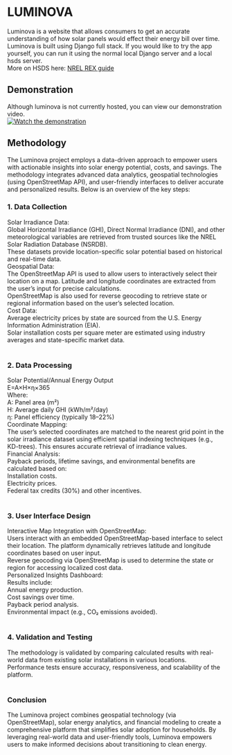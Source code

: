 # LUMINOVA 
Luminova is a website that allows consumers to get an accurate understanding of how solar panels would effect their energy bill over time.
<br>
Luminova is built using Django full stack. If you would like to try the app yourself, you can run it using the normal local Django server and a local hsds server. 
<br>
More on HSDS here: [NREL REX guide](https://nrel.github.io/rex/misc/examples.hsds.html#hsds-and-rex-usage-examples)
## Demonstration
Although luminova is not currently hosted, you can view our demonstration video.
<br>
[![Watch the demonstration](https://img.youtube.com/vi/fofvF-GdZUQ/0.jpg)](https://www.youtube.com/watch?v=fofvF-GdZUQ)

## Methodology
<span class="ui medium text">The Luminova project employs a data-driven approach to empower users with actionable
        insights into solar energy potential, costs, and savings. The methodology integrates advanced data analytics,
        geospatial technologies (using OpenStreetMap API), and user-friendly interfaces to deliver accurate and
        personalized results. Below is an overview of the key steps:</span>
    <div class="ui list">
        <div class="item">
            <h3>1. Data Collection</h3>
            <div class="ui bulleted list">
                <div class="item">
                    <span class="ui large text">Solar Irradiance Data:</span>
                    <div class="ui bulleted list">
                        <div class="item">
                            Global Horizontal Irradiance (GHI), Direct Normal Irradiance (DNI), and other meteorological
                            variables are retrieved from trusted sources like the NREL Solar Radiation Database (NSRDB).
                        </div>
                        <div class="item">
                            These datasets provide location-specific solar potential based on historical and real-time
                            data.
                        </div>
                    </div>
                </div>
                <div class="item">
                    <span class="ui large text">Geospatial Data:</span>
                    <div class="ui bulleted list">
                        <div class="item">
                            The OpenStreetMap API is used to allow users to interactively select their location on a
                            map. Latitude and longitude coordinates are extracted from the user’s input for precise
                            calculations.
                        </div>
                        <div class="item">
                            OpenStreetMap is also used for reverse geocoding to retrieve state or regional information
                            based on the user’s selected location.
                        </div>
                    </div>
                </div>
                <div class="item">
                    <span class="ui large text">Cost Data:</span>
                    <div class="ui bulleted list">
                        <div class="item">
                            Average electricity prices by state are sourced from the U.S. Energy Information
                            Administration (EIA).
                        </div>
                        <div class="item">
                            Solar installation costs per square meter are estimated using industry averages and
                            state-specific market data.
                        </div>
                    </div>
                </div>
            </div>
        </div>
        <br>
        <div class="item">
            <h3>2. Data Processing</h3>
            <div class="ui bulleted list">
                <div class="item">
                    <span class="ui large text">Solar Potential/Annual Energy Output</span>
                    <div class="ui bulleted list">
                        <div class="item">E=A×H×η×365</div>
                        <div class="item">
                            <span class="ui medium text">Where:</span>
                            <div class="ui bulleted list">
                                <div class="item">A: Panel area (m²)</div>
                                <div class="item">H: Average daily GHI (kWh/m²/day)</div>
                                <div class="item">η: Panel efficiency (typically 18–22%)</div>
                            </div>
                        </div>
                    </div>
                </div>
                <div class="item">
                    <span class="ui large text">Coordinate Mapping:</span>
                    <div class="ui bulleted list">
                        <div class="item">The user’s selected coordinates are matched to the nearest grid point in the
                            solar irradiance dataset using efficient spatial indexing techniques (e.g., KD-trees). This
                            ensures accurate retrieval of irradiance values.</div>
                    </div>
                </div>
                <div class="item">
                    <span class="ui large text">Financial Analysis:</span>
                    <div class="ui bulleted list">
                        <div class="item">
                            <span>Payback periods, lifetime savings, and environmental benefits are calculated based
                                on:</span>
                        </div>
                        <div class="ui bulleted list">
                            <div class="item">Installation costs.</div>
                            <div class="item">Electricity prices.</div>
                            <div class="item">Federal tax credits (30%) and other incentives.</div>
                        </div>
                    </div>
                </div>
            </div>
        </div>
        <br>
        <div class="item">
            <h3>3. User Interface Design</h3>
            <div class="ui bulleted list">
                <div class="item">
                    <span class="ui large text">Interactive Map Integration with OpenStreetMap:</span>
                    <div class="ui bulleted list">
                        <div class="item">Users interact with an embedded OpenStreetMap-based interface to select their
                            location. The platform dynamically retrieves latitude and longitude coordinates based on
                            user input.</div>
                        <div class="item">Reverse geocoding via OpenStreetMap is used to determine the state or region
                            for accessing localized cost data.</div>
                    </div>
                </div>
                <div class="item">
                    <span class="ui large text">Personalized Insights Dashboard:</span>
                    <div class="ui bulleted list">
                        <div class="item">
                            <span class="ui medium text">Results include:</span>
                        </div>
                        <div class="ui bulleted list">
                            <div class="item">Annual energy production.</div>
                            <div class="item">Cost savings over time.</div>
                            <div class="item">Payback period analysis.</div>
                            <div class="item">Environmental impact (e.g., CO₂ emissions avoided).</div>
                        </div>
                    </div>
                </div>
            </div>
        </div>
        <br>
        <div class="item">
            <h3> 4. Validation and Testing </h3>
            <div class="ui bulleted list">
                <div class="item">
                    The methodology is validated by comparing calculated results with real-world data from existing
                    solar installations in various locations.
                </div>
                <div class="item">
                    Performance tests ensure accuracy, responsiveness, and scalability of the platform.
                </div>
            </div>
        </div>
    </div>
    <br>
    <div class="row">
        <h3>Conclusion</h3>
    </div>
    <span class="ui medium text">The Luminova project combines geospatial technology (via OpenStreetMap), solar
        energy analytics, and financial modeling to create a comprehensive platform that simplifies solar adoption
        for households. By leveraging real-world data and user-friendly tools, Luminova empowers users to make
        informed decisions about transitioning to clean energy.
    </span>
